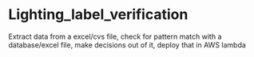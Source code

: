 # Lighting_label_verification
Extract data from a excel/cvs file, check for pattern match with a database/excel file, make decisions out of it, deploy that in AWS lambda
